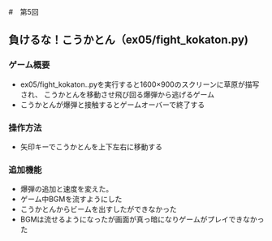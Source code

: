 #　第5回
## 負けるな！こうかとん（ex05/fight_kokaton.py)
### ゲーム概要
- ex05/fight_kokaton..pyを実行すると1600×900のスクリーンに草原が描写され、
  こうかとんを移動させ飛び回る爆弾から逃げるゲーム
- こうかとんが爆弾と接触するとゲームオーバーで終了する
### 操作方法
- 矢印キーでこうかとんを上下左右に移動する
### 追加機能
- 爆弾の追加と速度を変えた。
- ゲーム中BGMを流すようにした
- こうかとんからビームを出すしたができなかった
- BGMは流せるようになったが画面が真っ暗になりゲームがプレイできなかった